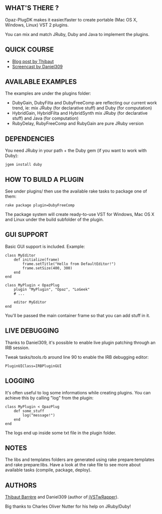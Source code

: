 WHAT'S THERE ?
--------------

Opaz-PlugDK makes it easier/faster to create portable (Mac OS X, Windows, Linux) VST 2 plugins.

You can mix and match JRuby, Duby and Java to implement the plugins.

QUICK COURSE
------------

* [Blog post by Thibaut](http://blog.logeek.fr/2009/11/17/how-to-prototype-vst-audio-plugins-with-jruby-and-java)
* [Screencast by Daniel309](http://www.vimeo.com/8654173)

AVAILABLE EXAMPLES
------------------

The examples are under the plugins folder:

* DubyGain, DubyFilta and DubyFreeComp are reflecting our current work trend, ie: mix JRuby (for declarative stuff) and Duby (for computation)
* HybridGain, HybridFilta and HybridSynth mix JRuby (for declarative stuff) and Java (for computation)
* RubyDelay, RubyFreeComp and RubyGain are pure JRuby version

DEPENDENCIES
------------

You need JRuby in your path + the Duby gem (if you want to work with Duby):

	jgem install duby

HOW TO BUILD A PLUGIN
---------------------

See under plugins/ then use the available rake tasks to package one of them:

	rake package plugin=DubyFreeComp
  
The package system will create ready-to-use VST for Windows, Mac OS X and Linux under the build subfolder of the plugin.

GUI SUPPORT
-----------

Basic GUI support is included. Example:

	class MyEditor
		def initialize(frame)
			frame.setTitle("Hello from DefaultEditor!")
			frame.setSize(400, 300)
		end
	end
	
	class MyPlugin < OpazPlug
		plugin "MyPlugin", "Opaz", "LoGeek"
		# ...
		
		editor MyEditor
	end
	
You'll be passed the main container frame so that you can add stuff in it.

LIVE DEBUGGING
--------------

Thanks to Daniel309, it's possible to enable live plugin patching through an IRB session.

Tweak tasks/tools.rb around line 90 to enable the IRB debugging editor:

	PluginUIClass=IRBPluginGUI

LOGGING
-------

It's often useful to log some informations while creating plugins. You can achieve this by calling "log" from the plugin:

	class MyPlugin < OpazPlug
		def some_stuff
			log("message!")
		end
	end

The logs end up inside some txt file in the plugin folder.

NOTES
-----

The libs and templates folders are generated using rake prepare:templates and rake prepare:libs. Have a look at the rake file to see more about available tasks (compile, package, deploy).

AUTHORS
-------

[Thibaut Barrère](http://twitter.com/thibaut_barrere) and Daniel309 (author of [jVSTwRapper](http://jvstwrapper.sourceforge.net/)).

Big thanks to Charles Oliver Nutter for his help on JRuby/Duby!